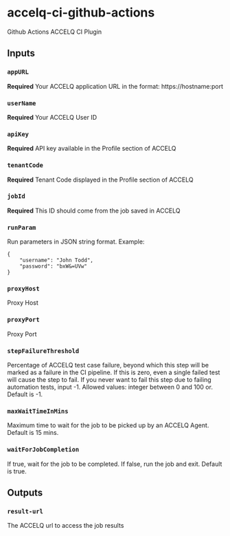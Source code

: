 # accelq-ci-github-actions

Github Actions ACCELQ CI Plugin

## Inputs

### `appURL`
**Required**
Your ACCELQ application URL in the format: https://hostname:port

### `userName`
**Required**
Your ACCELQ User ID

### `apiKey`
**Required**
API key available in the Profile section of ACCELQ

### `tenantCode`
**Required**
Tenant Code displayed in the Profile section of ACCELQ

### `jobId`
**Required**
This ID should come from the job saved in ACCELQ

### `runParam`
Run parameters in JSON string format. Example:
```
{
    "username": "John Todd",
    "password": "bxW&=UVw"
}
```

### `proxyHost`
Proxy Host

### `proxyPort`
Proxy Port

### `stepFailureThreshold`
Percentage of ACCELQ test case failure, beyond which this step will be marked as a failure in the CI pipeline.
If this is zero, even a single failed test will cause the step to fail. If you never want to fail this step due to failing automation tests, input -1.
Allowed values: integer between 0 and 100 or. Default is -1.

### `maxWaitTimeInMins`
Maximum time to wait for the job to be picked up by an ACCELQ Agent. Default is 15 mins.

### `waitForJobCompletion`
If true, wait for the job to be completed. If false, run the job and exit. Default is true.


## Outputs

### `result-url`
The ACCELQ url to access the job results